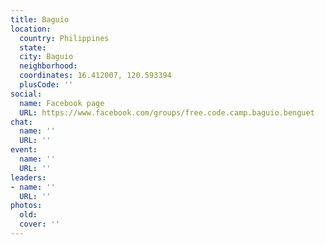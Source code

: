 ```yaml
---
title: Baguio
location:
  country: Philippines
  state: 
  city: Baguio
  neighborhood: 
  coordinates: 16.412007, 120.593394
  plusCode: ''
social:
  name: Facebook page
  URL: https://www.facebook.com/groups/free.code.camp.baguio.benguet
chat:
  name: ''
  URL: ''
event:
  name: ''
  URL: ''
leaders:
- name: ''
  URL: ''
photos:
  old: 
  cover: ''
---
```

